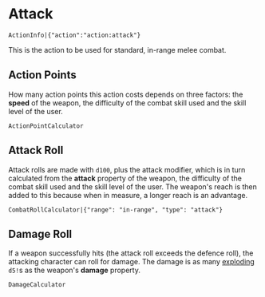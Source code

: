 # Attack

`ActionInfo|{"action":"action:attack"}`

This is the action to be used for standard, in-range melee combat. 

## Action Points

How many action points this action costs depends on three factors: the **speed** of the weapon, the difficulty of the combat skill used and the skill level of the user.

`ActionPointCalculator`

## Attack Roll

Attack rolls are made with `d100`, plus the attack modifier, which is in turn calculated from the **attack** property of the weapon, the difficulty of the combat skill used and the skill level of the user. The weapon's reach is then added to this because when in measure, a longer reach is an advantage.

`CombatRollCalculator|{"range": "in-range", "type": "attack"}`

## Damage Roll

If a weapon successfully hits (the attack roll exceeds the defence roll), the attacking character can roll for damage. The damage is as many [exploding](rule:exploding_dice) `d5!`s as the weapon's **damage** property.

`DamageCalculator`